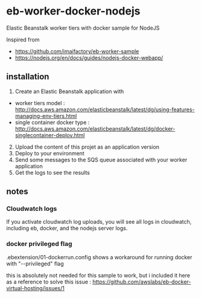# eb-worker-docker-nodejs
Elastic Beanstalk worker tiers with docker sample for NodeJS

Inspired from
* https://github.com/imaifactory/eb-worker-sample
* https://nodejs.org/en/docs/guides/nodejs-docker-webapp/

## installation
1. Create an Elastic Beanstalk application with
* worker tiers model : http://docs.aws.amazon.com/elasticbeanstalk/latest/dg/using-features-managing-env-tiers.html
* single container docker type : http://docs.aws.amazon.com/elasticbeanstalk/latest/dg/docker-singlecontainer-deploy.html

2. Upload the content of this projet as an application version
3. Deploy to your environment
4. Send some messages to the SQS queue associated with your worker application
5. Get the logs to see the results

## notes

### Cloudwatch logs
If you activate cloudwatch log uploads, you will see all logs in cloudwatch, including eb, docker, and the nodejs server logs.

### docker privileged flag 
.ebextension/01-dockerrun.config shows a workaround for running docker with "--privileged" flag

this is absolutely not needed for this sample to work, but i included it here as a reference to solve this issue : https://github.com/awslabs/eb-docker-virtual-hosting/issues/1 